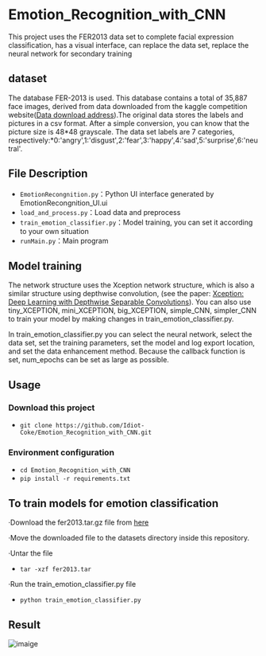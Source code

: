 # Emotion_Recognition_with_CNN

This project uses the FER2013 data set to complete facial expression classification, has a visual interface, can replace the data set, replace the neural network for secondary training

## dataset

The database FER-2013 is used. This database contains a total of 35,887 face images, derived from data downloaded from the kaggle competition website([Data download address](https://www.kaggle.com/c/challenges-in-representation-learning-facial-expression-recognition-challenge/data)).The original data stores the labels and pictures in a csv format. After a simple conversion, you can know that the picture size is 48*48 grayscale. The data set labels are 7 categories, respectively:*0:'angry',1:'disgust',2:'fear',3:'happy',4:'sad',5:'surprise',6:'neutral'.

## File Description

* `EmotionRecongnition.py`：Python UI interface generated by EmotionRecongnition_UI.ui
* `load_and_process.py`：Load data and preprocess
* `train_emotion_classifier.py`：Model training, you can set it according to your own situation
* `runMain.py`：Main program

## Model training

The network structure uses the Xception network structure, which is also a similar structure using depthwise convolution, (see the paper: [Xception: Deep Learning with Depthwise Separable Convolutions](https://arxiv.org/abs/1610.02357)).
You can also use tiny_XCEPTION, mini_XCEPTION, big_XCEPTION, simple_CNN, simpler_CNN to train your model by making changes in train_emotion_classifier.py.

In train_emotion_classifier.py you can select the neural network, select the data set, set the training parameters, set the model and log export location, and set the data enhancement method. Because the callback function is set, num_epochs can be set as large as possible.

## Usage
### Download this project
- `git clone https://github.com/Idiot-Coke/Emotion_Recognition_with_CNN.git`
### Environment configuration
- `cd Emotion_Recognition_with_CNN`
- `pip install -r requirements.txt`

## To train models for emotion classification
·Download the fer2013.tar.gz file from [here](https://www.kaggle.com/c/challenges-in-representation-learning-facial-expression-recognition-challenge/data)

·Move the downloaded file to the datasets directory inside this repository.

·Untar the file
- `tar -xzf fer2013.tar`

·Run the train_emotion_classifier.py file
- `python train_emotion_classifier.py`

## Result
![imaige](https://github.com/Idiot-Coke/Emotion_Recognition_with_CNN/tree/master/img_test/result.png)
